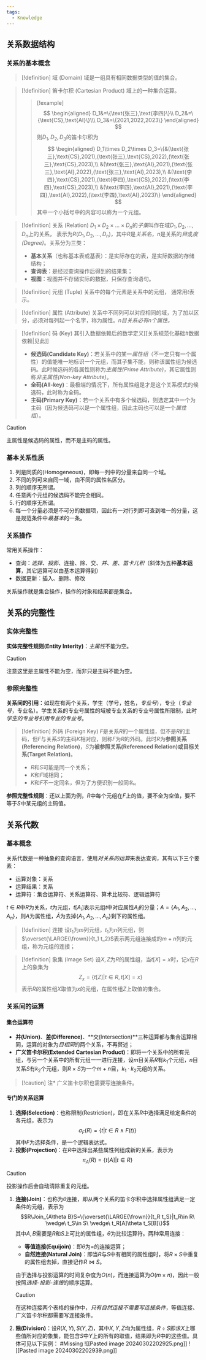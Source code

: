 ```yaml
---
tags:
  - Knowledge
---
```

## 关系数据结构
### 关系的基本概念
> [!definition] 域 (Domain)
> 域是一组具有相同数据类型的值的集合。

> [!definition] 笛卡尔积 (Cartesian Product)
> 域上的一种集合运算。
> > [!example] 
> > $$
> > \begin{aligned}
> > D_1&=\{\text{张三},\text{李四}\}\\
> > D_2&=\{\text{CS},\text{AI}\}\\\
> > D_3&=\{2021,2022,2023\}
> > \end{aligned}
> > $$
> > 则$D_1,D_2,D_3$的笛卡尔积为
> > $$
> > \begin{aligned}
> > D_1\times D_2\times D_3=\{&(\text{张三},\text{CS},2021),(\text{张三},\text{CS},2022),(\text{张三},\text{CS},2023),\\
> > &(\text{张三},\text{AI},2021),(\text{张三},\text{AI},2022),(\text{张三},\text{AI},2023),\\
> > &(\text{李四},\text{CS},2021),(\text{李四},\text{CS},2022),(\text{李四},\text{CS},2023),\\
> > &(\text{李四},\text{AI},2021),(\text{李四},\text{AI},2022),(\text{李四},\text{AI},2023)\}
> > \end{aligned}
> > $$
> > 其中一个小括号中的内容可以称为一个元组。

> [!definition] 关系 (Relation)
> $D_1× D_2×...× D_n$的*子集*叫作在域$D_1,D_2,...,D_n$上的关系， 表示为$R(D_1,D_2,...,D_n)$，其中$R$是*关系名*，$n$是关系的*目*或*度(Degree)*。关系分为三类：
> - **基本关系**（也称基本表或基表）：是实际存在的表，是实际数据的存储结构；
> - **查询表**：是经过查询操作后得到的结果集；
> - **视图**：视图并不存储实际的数据，只保存查询语句。

> [!definition] 元组 (Tuple)
> 关系中的每个元素是关系中的元组， 通常用$t$表示。

> [!definition] 属性 (Attribute)
> 关系中不同列可以对应相同的域，为了加以区分，必须对每列起一个名字，称为属性。*$n$目关系必有$n$个属性。*

> [!definition] 码 (Key)
> 其引入数据依赖后的数学定义[[关系规范化基础#数据依赖|见此]]
> - **候选码(Candidate Key)**：若关系中的某一*属性组*（不一定只有一个属性）的值能唯一地标识一个元组，而其子集不能，则称该属性组为候选码。此时候选码的各属性则称为*主属性(Prime Attribute)*，其它属性则称*非主属性(Non-key Attribute)*。
> - **全码(All-key)**：最极端的情况下，所有属性组是才是这个关系模式的候选码，此时称为全码。
> - **主码(Primary Key)**：若一个关系中有多个候选码，则选定其中一个为主码（因为候选码可以是一个属性组，因此主码也可以是一个*属性组*）。

> [!caution] 
> 主属性是候选码的属性，而不是主码的属性。
### 基本关系性质
1. 列是同质的(Homogeneous)，即每一列中的分量来自同一个域。
2. 不同的列可来自同一域，由不同的属性名区分。
3. 列的顺序无所谓。
4. 任意两个元组的候选码不能完全相同。
5. 行的顺序无所谓。
6. 每一个分量必须是不可分的数据项，因此有一对行列即可查到唯一的分量，这是规范条件中*最基本*的一条。
### 关系操作
常用关系操作：
- 查询：*选择*、*投影*、连接、除、交、*并*、*差*、*笛卡儿积*（斜体为五种**基本运算**，其它运算可以由基本运算得到）
- 数据更新：插入、删除、修改

关系操作就是集合操作，操作的对象和结果都是集合。
## 关系的完整性
### 实体完整性
**实体完整性规则(Entity Interity)**：*主属性*不能为空。
> [!caution] 
> 注意这里是主属性不能为空，而非只是主码不能为空。
### 参照完整性
**关系间的引用**：如现在有两个关系，学生（学号，姓名，*专业号*），专业（*专业号*，专业名）。学生关系的专业号属性的域被专业关系的专业号属性所限制，此时*学生的专业号引用专业的专业号*。
> [!definition] 外码 (Foreign Key)
> $F$是关系$R$的一个属性组，但不是$R$的主码，但$F$与关系$S$的主码$K$相对应，则称$F$为$R$的外码。此时$R$为**参照关系(Referencing Relation)**，$S$为**被参照关系(Referenced Relation)**或**目标关系(Target Relation)**。
> - $R$和$S$可能是同一个关系；
> - $K$和$F$域相同；
> - $K$和$F$不一定同名，但为了方便识别一般同名。

**参照完整性规则**：还以上面为例，$R$中每个元组在$F$上的值，要不全为空值，要不等于$S$中某元组的主码值。
## 关系代数
### 基本概念
关系代数是一种抽象的查询语言，使用*对关系的运算*来表达查询，其有以下三个要素：
- 运算对象：关系
- 运算结果：关系
- 运算符：集合运算符、关系运算符、算术比较符、逻辑运算符

$t\in R$中$R$为关系，$t$为元组，$t[A_i]$表示元组$t$中对应属性$A_i$的分量；$A=\{A_1,A_2,...,A_n\}$，则$A$为属性组，$\bar{A}$为去掉$\{A_1,A_2,...,A_n\}$剩下的属性组。

> [!definition] 连接
> 设$t_1$为$m$列元组，$t_1$为$n$列元组，则$\overset{\LARGE{\frown}}{t_1 t_2}$表示两元组连接成的$m+n$列的元组，称为元组的连接；

> [!definition] 象集 (Image Set)
> 设$X,Z$为$R$的属性组，当$t[X]=x$时，记$x$在$R$上的象集为
> $$Z_x=\{t[Z]|t\in R,t[X]=x\}$$
> 表示$R$的属性组$X$取值为$x$的元组，在属性组$Z$上取值的集合。
### 关系间的运算
#### 集合运算符
- **并(Union)**、**差(Difference)**、**交(Intersection)**三种运算都与集合运算相同，运算的对象为*目相同*的两个关系，不再赘述；
- **广义笛卡尔积(Extended Cartesian Product)**：即将一个关系中的所有元组，与另一个关系中的所有元组一一进行连接，设$m$目关系$R$有$k_1$个元组，$n$目关系$S$有$k_2$个元组，则$R\times S$为一个$m+n$目，$k_1\cdot k_2$元组的关系。
> [!caution] 注*
> 广义笛卡尔积也需要写连接条件。
#### 专门的关系运算
1. **选择(Selection)**：也称限制(Restriction)，即在关系$R$中选择满足给定条件的各元组，表示为
	$$\sigma_F(R)=\{t|t\in R\ \wedge\ F(t)\}$$
	其中$F$为选择条件，是一个逻辑表达式。
1. **投影(Projection)**：在$R$中选择出某些属性列组成新的关系，表示为$$\pi_A(R)=\{t[A]|t\in R\}$$
> [!caution] 
> 投影操作后会自动清除重复的元组。
1. **连接(Join)**：也称为$\theta$连接，即从两个关系的笛卡尔积中选择属性组满足一定条件的元组，表示为
	$$R\Join_{A\theta B}S=\{\overset{\LARGE{\frown}}{t_R t_S}|t_R\in R\ \wedge\ t_S\in S\ \wedge\ t_R[A]\theta t_S[B]\}$$
	其中$A,B$需要是$R$和$S$上可比的属性组，$\theta$为比较运算符。两种常用连接：
	- **等值连接(Equijoin)**：即$\theta$为$=$的连接运算；
	- **自然连接(Natural Join)**：即当$R$与$S$中有相同的属性组时，将$R\times S$中重复的属性组去掉，直接记作$R\Join S$。
	
	由于选择与投影运算的时间复杂度为$O(n)$，而连接运算为$O(m\times n)$，因此一般按照*选择-投影-连接*的顺序运算。
	> [!caution] 
	> 在这种连接两个表格的操作中，*只有自然连接不需要写连接条件*，等值连接、广义笛卡尔积都需要写连接条件。
1. **除(Division)**：设$R(X,Y),S(Y,Z)$，其中$X,Y,Z$均为属性组，$R\div S$即求$X$上哪些值所对应的象集，能包含$S$中$Y$上的所有的取值，结果即为$R$中的这些值。具体可见以下实例： #Missing
	![[Pasted image 20240302202925.png]]
	![[Pasted image 20240302202939.png]]